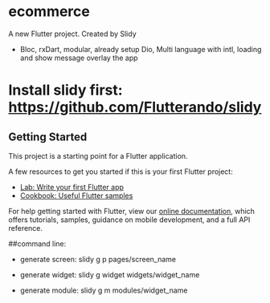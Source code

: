# ecommerce

A new Flutter project. Created by Slidy

- Bloc, rxDart, modular, already setup Dio, Multi language with intl, loading and show message overlay the app


# Install slidy first: https://github.com/Flutterando/slidy

## Getting Started

This project is a starting point for a Flutter application.

A few resources to get you started if this is your first Flutter project:

- [Lab: Write your first Flutter app](https://flutter.dev/docs/get-started/codelab)
- [Cookbook: Useful Flutter samples](https://flutter.dev/docs/cookbook)

For help getting started with Flutter, view our
[online documentation](https://flutter.dev/docs), which offers tutorials,
samples, guidance on mobile development, and a full API reference.


##command line:

- generate screen: slidy g p pages/screen_name

- generate widget: slidy g widget widgets/widget_name

- generate module: slidy g m modules/widget_name